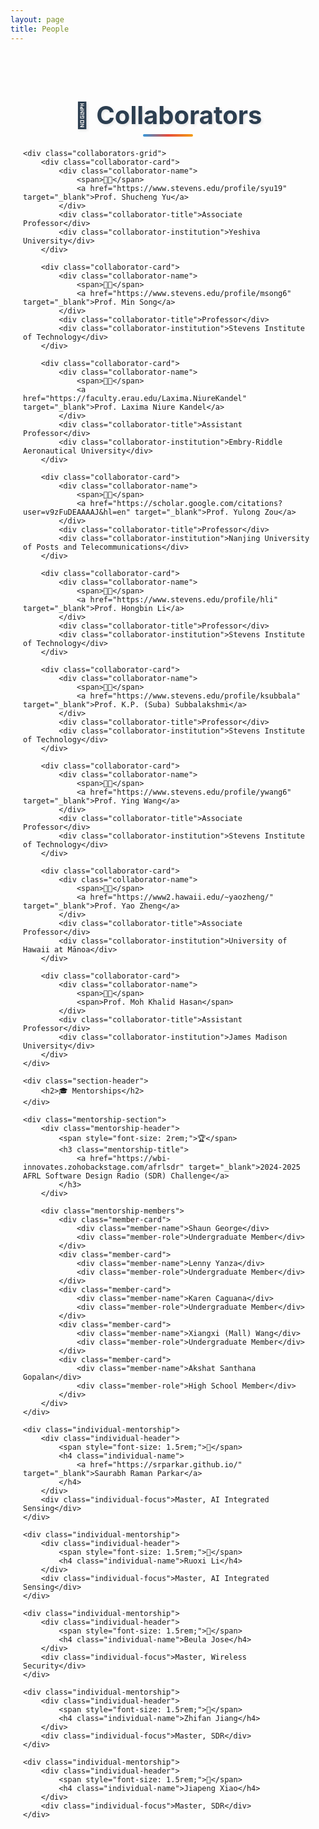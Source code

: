 ```yaml
---
layout: page
title: People
---
```


<style>
.people-container {
    max-width: 1200px;
    margin: 0 auto;
    padding: 20px;
}

.section-header {
    text-align: center;
    margin: 40px 0 30px 0;
    position: relative;
}

.section-header h2 {
    font-size: 2.5rem;
    font-weight: 700;
    color: #2c3e50;
    margin-bottom: 10px;
    text-shadow: 2px 2px 4px rgba(0,0,0,0.1);
}

.section-header::after {
    content: '';
    position: absolute;
    bottom: -10px;
    left: 50%;
    transform: translateX(-50%);
    width: 80px;
    height: 4px;
    background: linear-gradient(90deg, #3498db, #e74c3c, #f39c12);
    border-radius: 2px;
}

.collaborators-grid {
    display: grid;
    grid-template-columns: repeat(auto-fit, minmax(350px, 1fr));
    gap: 25px;
    margin-bottom: 50px;
}

.collaborator-card {
    background: linear-gradient(135deg, #ffffff 0%, #f8f9fa 100%);
    border-radius: 15px;
    padding: 25px;
    box-shadow: 0 10px 30px rgba(0,0,0,0.1);
    transition: all 0.3s ease;
    border: 1px solid #e9ecef;
    position: relative;
    overflow: hidden;
}

.collaborator-card::before {
    content: '';
    position: absolute;
    top: 0;
    left: 0;
    right: 0;
    height: 4px;
    background: linear-gradient(90deg, #3498db, #e74c3c);
}

.collaborator-card:hover {
    transform: translateY(-5px);
    box-shadow: 0 20px 40px rgba(0,0,0,0.15);
}

.collaborator-name {
    font-size: 1.3rem;
    font-weight: 600;
    color: #2c3e50;
    margin-bottom: 8px;
    display: flex;
    align-items: center;
    gap: 10px;
}

.collaborator-title {
    color: #7f8c8d;
    font-size: 1rem;
    margin-bottom: 5px;
    font-style: italic;
}

.collaborator-institution {
    color: #34495e;
    font-weight: 500;
    font-size: 0.95rem;
}

.mentorship-section {
    background: linear-gradient(135deg, #f8f9fa 0%, #e9ecef 100%);
    border-radius: 20px;
    padding: 30px;
    margin-bottom: 30px;
}

.mentorship-header {
    display: flex;
    align-items: center;
    gap: 15px;
    margin-bottom: 25px;
    padding-bottom: 15px;
    border-bottom: 2px solid #dee2e6;
}

.mentorship-title {
    font-size: 1.5rem;
    font-weight: 600;
    color: #2c3e50;
    margin: 0;
}

.mentorship-members {
    display: grid;
    grid-template-columns: repeat(auto-fit, minmax(250px, 1fr));
    gap: 15px;
    margin-top: 20px;
}

.member-card {
    background: white;
    border-radius: 10px;
    padding: 15px;
    box-shadow: 0 5px 15px rgba(0,0,0,0.08);
    transition: all 0.3s ease;
    border-left: 4px solid #3498db;
}

.member-card:hover {
    transform: translateX(5px);
    box-shadow: 0 8px 25px rgba(0,0,0,0.12);
}

.member-name {
    font-weight: 600;
    color: #2c3e50;
    margin-bottom: 5px;
}

.member-role {
    color: #7f8c8d;
    font-size: 0.9rem;
    font-style: italic;
}

.individual-mentorship {
    background: white;
    border-radius: 15px;
    padding: 20px;
    margin-bottom: 20px;
    box-shadow: 0 8px 25px rgba(0,0,0,0.1);
    transition: all 0.3s ease;
    border-left: 5px solid #e74c3c;
}

.individual-mentorship:hover {
    transform: translateY(-3px);
    box-shadow: 0 15px 35px rgba(0,0,0,0.15);
}

.individual-header {
    display: flex;
    align-items: center;
    gap: 12px;
    margin-bottom: 10px;
}

.individual-name {
    font-size: 1.2rem;
    font-weight: 600;
    color: #2c3e50;
    margin: 0;
}

.individual-focus {
    color: #7f8c8d;
    font-size: 0.95rem;
    font-style: italic;
}

@media (max-width: 768px) {
    .collaborators-grid {
        grid-template-columns: 1fr;
    }
    
    .mentorship-members {
        grid-template-columns: 1fr;
    }
    
    .section-header h2 {
        font-size: 2rem;
    }
}
</style>

<div class="people-container">
    <div class="section-header">
        <h2>🤝 Collaborators</h2>
    </div>
    
    <div class="collaborators-grid">
        <div class="collaborator-card">
            <div class="collaborator-name">
                <span>👨‍🏫</span>
                <a href="https://www.stevens.edu/profile/syu19" target="_blank">Prof. Shucheng Yu</a>
            </div>
            <div class="collaborator-title">Associate Professor</div>
            <div class="collaborator-institution">Yeshiva University</div>
        </div>
        
        <div class="collaborator-card">
            <div class="collaborator-name">
                <span>👨‍🏫</span>
                <a href="https://www.stevens.edu/profile/msong6" target="_blank">Prof. Min Song</a>
            </div>
            <div class="collaborator-title">Professor</div>
            <div class="collaborator-institution">Stevens Institute of Technology</div>
        </div>
        
        <div class="collaborator-card">
            <div class="collaborator-name">
                <span>👩‍🏫</span>
                <a href="https://faculty.erau.edu/Laxima.NiureKandel" target="_blank">Prof. Laxima Niure Kandel</a>
            </div>
            <div class="collaborator-title">Assistant Professor</div>
            <div class="collaborator-institution">Embry-Riddle Aeronautical University</div>
        </div>
        
        <div class="collaborator-card">
            <div class="collaborator-name">
                <span>👨‍🏫</span>
                <a href="https://scholar.google.com/citations?user=v9zFuDEAAAAJ&hl=en" target="_blank">Prof. Yulong Zou</a>
            </div>
            <div class="collaborator-title">Professor</div>
            <div class="collaborator-institution">Nanjing University of Posts and Telecommunications</div>
        </div>
        
        <div class="collaborator-card">
            <div class="collaborator-name">
                <span>👨‍🏫</span>
                <a href="https://www.stevens.edu/profile/hli" target="_blank">Prof. Hongbin Li</a>
            </div>
            <div class="collaborator-title">Professor</div>
            <div class="collaborator-institution">Stevens Institute of Technology</div>
        </div>
        
        <div class="collaborator-card">
            <div class="collaborator-name">
                <span>👩‍🏫</span>
                <a href="https://www.stevens.edu/profile/ksubbala" target="_blank">Prof. K.P. (Suba) Subbalakshmi</a>
            </div>
            <div class="collaborator-title">Professor</div>
            <div class="collaborator-institution">Stevens Institute of Technology</div>
        </div>
        
        <div class="collaborator-card">
            <div class="collaborator-name">
                <span>👩‍🏫</span>
                <a href="https://www.stevens.edu/profile/ywang6" target="_blank">Prof. Ying Wang</a>
            </div>
            <div class="collaborator-title">Associate Professor</div>
            <div class="collaborator-institution">Stevens Institute of Technology</div>
        </div>
        
        <div class="collaborator-card">
            <div class="collaborator-name">
                <span>👨‍🏫</span>
                <a href="https://www2.hawaii.edu/~yaozheng/" target="_blank">Prof. Yao Zheng</a>
            </div>
            <div class="collaborator-title">Associate Professor</div>
            <div class="collaborator-institution">University of Hawaii at Mānoa</div>
        </div>
        
        <div class="collaborator-card">
            <div class="collaborator-name">
                <span>👨‍🏫</span>
                <span>Prof. Moh Khalid Hasan</span>
            </div>
            <div class="collaborator-title">Assistant Professor</div>
            <div class="collaborator-institution">James Madison University</div>
        </div>
    </div>
    
    <div class="section-header">
        <h2>🎓 Mentorships</h2>
    </div>
    
    <div class="mentorship-section">
        <div class="mentorship-header">
            <span style="font-size: 2rem;">🏆</span>
            <h3 class="mentorship-title">
                <a href="https://wbi-innovates.zohobackstage.com/afrlsdr" target="_blank">2024-2025 AFRL Software Design Radio (SDR) Challenge</a>
            </h3>
        </div>
        
        <div class="mentorship-members">
            <div class="member-card">
                <div class="member-name">Shaun George</div>
                <div class="member-role">Undergraduate Member</div>
            </div>
            <div class="member-card">
                <div class="member-name">Lenny Yanza</div>
                <div class="member-role">Undergraduate Member</div>
            </div>
            <div class="member-card">
                <div class="member-name">Karen Caguana</div>
                <div class="member-role">Undergraduate Member</div>
            </div>
            <div class="member-card">
                <div class="member-name">Xiangxi (Mall) Wang</div>
                <div class="member-role">Undergraduate Member</div>
            </div>
            <div class="member-card">
                <div class="member-name">Akshat Santhana Gopalan</div>
                <div class="member-role">High School Member</div>
            </div>
        </div>
    </div>
    
    <div class="individual-mentorship">
        <div class="individual-header">
            <span style="font-size: 1.5rem;">🎯</span>
            <h4 class="individual-name">
                <a href="https://srparkar.github.io/" target="_blank">Saurabh Raman Parkar</a>
            </h4>
        </div>
        <div class="individual-focus">Master, AI Integrated Sensing</div>
    </div>
    
    <div class="individual-mentorship">
        <div class="individual-header">
            <span style="font-size: 1.5rem;">🎯</span>
            <h4 class="individual-name">Ruoxi Li</h4>
        </div>
        <div class="individual-focus">Master, AI Integrated Sensing</div>
    </div>
    
    <div class="individual-mentorship">
        <div class="individual-header">
            <span style="font-size: 1.5rem;">🎯</span>
            <h4 class="individual-name">Beula Jose</h4>
        </div>
        <div class="individual-focus">Master, Wireless Security</div>
    </div>
    
    <div class="individual-mentorship">
        <div class="individual-header">
            <span style="font-size: 1.5rem;">🎯</span>
            <h4 class="individual-name">Zhifan Jiang</h4>
        </div>
        <div class="individual-focus">Master, SDR</div>
    </div>
    
    <div class="individual-mentorship">
        <div class="individual-header">
            <span style="font-size: 1.5rem;">🎯</span>
            <h4 class="individual-name">Jiapeng Xiao</h4>
        </div>
        <div class="individual-focus">Master, SDR</div>
    </div>
</div>